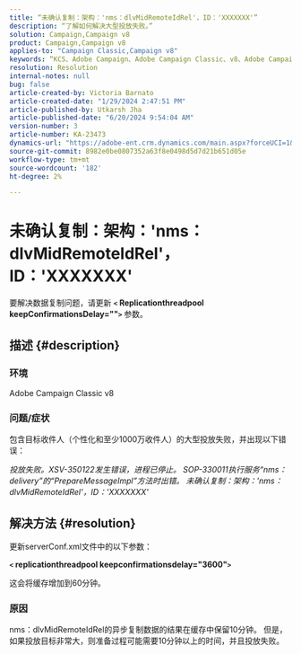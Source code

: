 ```yaml
---
title: “未确认复制：架构：'nms：dlvMidRemoteIdRel'，ID：'XXXXXXX'”
description: “了解如何解决大型投放失败。”
solution: Campaign,Campaign v8
product: Campaign,Campaign v8
applies-to: "Campaign Classic,Campaign v8"
keywords: “KCS、Adobe Campaign、Adobe Campaign Classic、v8、Adobe Campaign Classic v8、交付失败并出现‘复制未确认：架构’:nms:dlvMidRemoteIdRel， id： xxxxxx``
resolution: Resolution
internal-notes: null
bug: false
article-created-by: Victoria Barnato
article-created-date: "1/29/2024 2:47:51 PM"
article-published-by: Utkarsh Jha
article-published-date: "6/20/2024 9:54:04 AM"
version-number: 3
article-number: KA-23473
dynamics-url: "https://adobe-ent.crm.dynamics.com/main.aspx?forceUCI=1&pagetype=entityrecord&etn=knowledgearticle&id=4d4c725f-b5be-ee11-9079-6045bd0065b6"
source-git-commit: 8982e0be0807352a63f8e0498d5d7d21b651d05e
workflow-type: tm+mt
source-wordcount: '182'
ht-degree: 2%

---
```


# 未确认复制：架构：&#39;nms：dlvMidRemoteIdRel&#39;，ID：&#39;XXXXXXX&#39;


要解决数据复制问题，请更新 <b>`<` Replicationthreadpool keepConfirmationsDelay=&quot;&quot;`>` </b> 参数。

## 描述 {#description}


### 环境

Adobe Campaign Classic v8

### 问题/症状

包含目标收件人（个性化和至少1000万收件人）的大型投放失败，并出现以下错误：

*投放失败。XSV-350122发生错误，进程已停止。 SOP-330011执行服务“nms：delivery”的“PrepareMessageImpl”方法时出错。 未确认复制：架构：&#39;nms：dlvMidRemoteIdRel&#39;，ID：&#39;XXXXXXX&#39;*


## 解决方法 {#resolution}


更新serverConf.xml文件中的以下参数：

<b>`<` replicationthreadpool keepconfirmationsdelay=&quot;3600&quot;`>` </b>

这会将缓存增加到60分钟。

### 原因

nms：dlvMidRemoteIdRel的异步复制数据的结果在缓存中保留10分钟。 但是，如果投放目标非常大，则准备过程可能需要10分钟以上的时间，并且投放失败。
